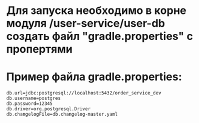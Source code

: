 # Для запуска необходимо в корне модуля /user-service/user-db создать файл "gradle.properties" с пропертями

# Пример файла gradle.properties:
```properties
db.url=jdbc:postgresql://localhost:5432/order_service_dev
db.username=postgres
db.password=12345
db.driver=org.postgresql.Driver
db.changelogFile=db.changelog-master.yaml
```
